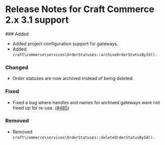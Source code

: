 # Release Notes for Craft Commerce 2.x 3.1 support

### Added
- Added project configuration support for gateways.
- Added `craft\commerce\services\OrderStatuses::archiveOrderStatusById().`

### Changed
- Order statuses are now archived instead of being deleted.

### Fixed
- Fixed a bug where handles and names for archived gateways were not freed up for re-use. ([#485](https://github.com/craftcms/commerce/issues/485))

### Removed
- Removed `craft\commerce\services\OrderStatuses::deleteOrderStatusById().`

